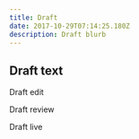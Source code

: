 ```yaml
---
title: Draft
date: 2017-10-29T07:14:25.180Z
description: Draft blurb
---
```

## Draft text

Draft edit

Draft review

Draft live
